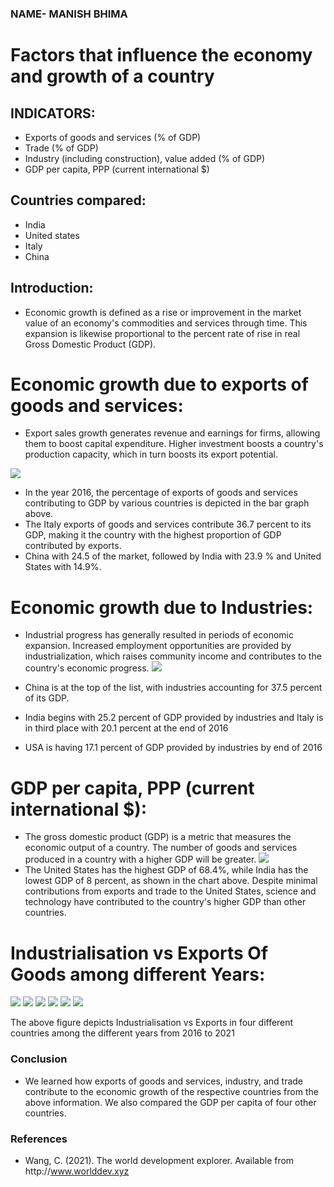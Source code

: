 ### NAME- MANISH BHIMA
# Factors that influence the economy and growth of a country
## INDICATORS:
- Exports of goods and services (% of GDP)
- Trade (% of GDP)
- Industry (including construction), value added (% of GDP)
- GDP per capita, PPP (current international $)

## Countries compared:
- India
- United states
- Italy
- China
## Introduction:
- Economic growth is defined as a rise or improvement in the market value of an economy's commodities and services through time. This expansion is likewise proportional to the percent rate of rise in real Gross Domestic Product (GDP).
# Economic growth due to exports of goods and services:
-  Export sales growth generates revenue and earnings for firms, allowing them to boost capital expenditure. Higher investment boosts a country's production capacity, which in turn boosts its export potential.


![](barplotexports.png)

- In the year 2016, the percentage of exports of goods and services contributing to GDP by various countries is depicted in the bar graph above.
- The Italy exports of goods and services contribute 36.7 percent to its GDP, making it the country with the highest proportion of GDP contributed by exports.
- China with 24.5 of the market, followed by India with 23.9 % and United States with 14.9%.
# Economic growth due to Industries:
- Industrial progress has generally resulted in periods of economic expansion. Increased employment opportunities are provided by industrialization, which raises community income and contributes to the country's economic progress.
![](pieplotindustries.png)

- China is at the top of the list, with industries accounting for 37.5 percent of its GDP. 
- India begins with 25.2 percent of GDP provided by industries and Italy is in third place with 20.1 percent at the end of 2016
- USA is having 17.1 percent of GDP provided by industries by end of 2016
# GDP per capita, PPP (current international $):
- The gross domestic product (GDP) is a metric that measures the economic output of a country. The number of goods and services produced in a country with a higher GDP will be greater.
![](lineGDP.png)
- The United States has the highest GDP of 68.4%, while India has the lowest GDP of 8 percent, as shown in the chart above. Despite minimal contributions from exports and trade to the United States, science and technology have contributed to the country's higher GDP than other countries.
# Industrialisation vs Exports Of Goods among different Years:
 ![](2016scatterplot.png)
 ![](scatterplot2017.png)
 ![](scatterplot2018.png)
 ![](scatterplot2019.png)
 ![](scatterplot2020.png)
 ![](scatterplot2021.png)
 
 The above figure depicts Industrialisation vs Exports in four different countries among the different years from 2016 to 2021



### **Conclusion**
- We learned how exports of goods and services, industry, and trade contribute to the economic growth of the respective countries from the above information. We also compared the GDP per capita of four other countries.





### **References**
- Wang, C. (2021). The world development explorer. Available from http﻿://www.worlddev.xyz


